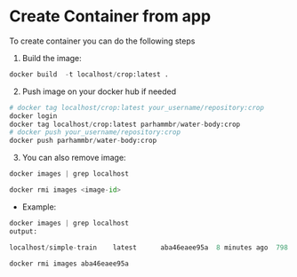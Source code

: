 # Create Container from app

To create container you can do the following steps

1) Build the image:

```python
docker build  -t localhost/crop:latest .
```
2) Push image on your docker hub if needed
```python
# docker tag localhost/crop:latest your_username/repository:crop
docker login
docker tag localhost/crop:latest parhammbr/water-body:crop
# docker push your_username/repository:crop
docker push parhammbr/water-body:crop

```

3) You can also remove image:
```python 
docker images | grep localhost

docker rmi images <image-id>
```
- Example:
```python 
docker images | grep localhost
output:

localhost/simple-train    latest      aba46eaee95a  8 minutes ago  798 MB

docker rmi images aba46eaee95a
```